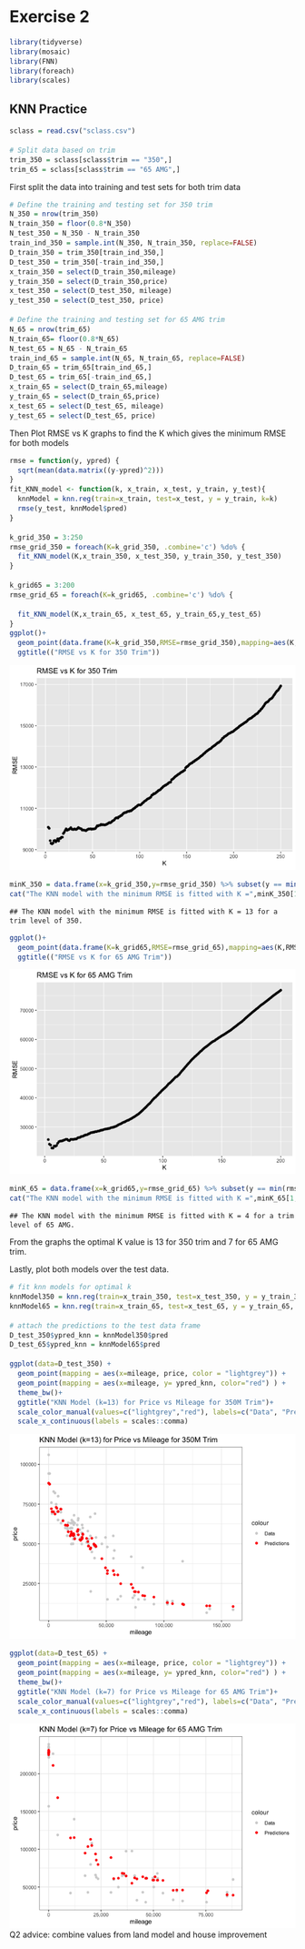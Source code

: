 Exercise 2
==========

``` r
library(tidyverse)
library(mosaic)
library(FNN)
library(foreach)
library(scales)
```

KNN Practice
------------

``` r
sclass = read.csv("sclass.csv")

# Split data based on trim
trim_350 = sclass[sclass$trim == "350",]
trim_65 = sclass[sclass$trim == "65 AMG",]
```

First split the data into training and test sets for both trim data

``` r
# Define the training and testing set for 350 trim
N_350 = nrow(trim_350)
N_train_350 = floor(0.8*N_350)
N_test_350 = N_350 - N_train_350
train_ind_350 = sample.int(N_350, N_train_350, replace=FALSE)
D_train_350 = trim_350[train_ind_350,]
D_test_350 = trim_350[-train_ind_350,]
x_train_350 = select(D_train_350,mileage)
y_train_350 = select(D_train_350,price)
x_test_350 = select(D_test_350, mileage)
y_test_350 = select(D_test_350, price)

# Define the training and testing set for 65 AMG trim
N_65 = nrow(trim_65)
N_train_65= floor(0.8*N_65)
N_test_65 = N_65 - N_train_65
train_ind_65 = sample.int(N_65, N_train_65, replace=FALSE)
D_train_65 = trim_65[train_ind_65,]
D_test_65 = trim_65[-train_ind_65,]
x_train_65 = select(D_train_65,mileage)
y_train_65 = select(D_train_65,price)
x_test_65 = select(D_test_65, mileage)
y_test_65 = select(D_test_65, price)
```

Then Plot RMSE vs K graphs to find the K which gives the minimum RMSE
for both models

``` r
rmse = function(y, ypred) {
  sqrt(mean(data.matrix((y-ypred)^2)))
}
fit_KNN_model <- function(k, x_train, x_test, y_train, y_test){
  knnModel = knn.reg(train=x_train, test=x_test, y = y_train, k=k)
  rmse(y_test, knnModel$pred)
}

k_grid_350 = 3:250
rmse_grid_350 = foreach(K=k_grid_350, .combine='c') %do% {
  fit_KNN_model(K,x_train_350, x_test_350, y_train_350, y_test_350)
}

k_grid65 = 3:200
rmse_grid_65 = foreach(K=k_grid65, .combine='c') %do% {
  
  fit_KNN_model(K,x_train_65, x_test_65, y_train_65,y_test_65)
}
ggplot()+
  geom_point(data.frame(K=k_grid_350,RMSE=rmse_grid_350),mapping=aes(K,RMSE)) +
  ggtitle(("RMSE vs K for 350 Trim"))
```

![](exercise2_files/figure-markdown_github/unnamed-chunk-4-1.png)

``` r
minK_350 = data.frame(x=k_grid_350,y=rmse_grid_350) %>% subset(y == min(rmse_grid_350))
cat("The KNN model with the minimum RMSE is fitted with K =",minK_350[1,1], "for a trim level of 350." )
```

    ## The KNN model with the minimum RMSE is fitted with K = 13 for a trim level of 350.

``` r
ggplot()+
  geom_point(data.frame(K=k_grid65,RMSE=rmse_grid_65),mapping=aes(K,RMSE)) +
  ggtitle(("RMSE vs K for 65 AMG Trim"))
```

![](exercise2_files/figure-markdown_github/unnamed-chunk-4-2.png)

``` r
minK_65 = data.frame(x=k_grid65,y=rmse_grid_65) %>% subset(y == min(rmse_grid_65))
cat("The KNN model with the minimum RMSE is fitted with K =",minK_65[1,1], "for a trim level of 65 AMG.")
```

    ## The KNN model with the minimum RMSE is fitted with K = 4 for a trim level of 65 AMG.

From the graphs the optimal K value is 13 for 350 trim and 7 for 65 AMG
trim.

Lastly, plot both models over the test data.

``` r
# fit knn models for optimal k
knnModel350 = knn.reg(train=x_train_350, test=x_test_350, y = y_train_350, k=13)
knnModel65 = knn.reg(train=x_train_65, test=x_test_65, y = y_train_65, k=7)

# attach the predictions to the test data frame
D_test_350$ypred_knn = knnModel350$pred
D_test_65$ypred_knn = knnModel65$pred

ggplot(data=D_test_350) + 
  geom_point(mapping = aes(x=mileage, price, color = "lightgrey")) +
  geom_point(mapping = aes(x=mileage, y= ypred_knn, color="red") ) +
  theme_bw()+
  ggtitle("KNN Model (k=13) for Price vs Mileage for 350M Trim")+
  scale_color_manual(values=c("lightgrey","red"), labels=c("Data", "Predictions"))+ 
  scale_x_continuous(labels = scales::comma)
```

![](exercise2_files/figure-markdown_github/unnamed-chunk-5-1.png)

``` r
ggplot(data=D_test_65) + 
  geom_point(mapping = aes(x=mileage, price, color = "lightgrey")) +
  geom_point(mapping = aes(x=mileage, y= ypred_knn, color="red") ) +
  theme_bw()+
  ggtitle("KNN Model (k=7) for Price vs Mileage for 65 AMG Trim")+
  scale_color_manual(values=c("lightgrey","red"), labels=c("Data", "Predictions"))+ 
  scale_x_continuous(labels = scales::comma)
```

![](exercise2_files/figure-markdown_github/unnamed-chunk-5-2.png) Q2
advice: combine values from land model and house improvement
